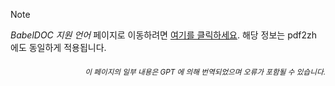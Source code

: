> [!NOTE]
> *BabelDOC 지원 언어* 페이지로 이동하려면 [여기를 클릭하세요](https://funstory-ai.github.io/BabelDOC/supported_languages/). 해당 정보는 pdf2zh 에도 동일하게 적용됩니다.

<div align="right"> 
<h6><small>이 페이지의 일부 내용은 GPT 에 의해 번역되었으며 오류가 포함될 수 있습니다.</small></h6>